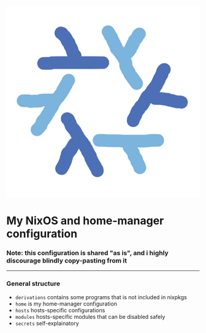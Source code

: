 ![logo.png](logo.png)
# My NixOS and home-manager configuration
### Note: this configuration is shared "as is", and i highly discourage blindly copy-pasting from it

---

### General structure
- `derivations` contains some programs that is not included in nixpkgs
- `home` is my home-manager configuration
- `hosts` hosts-specific configurations
- `modules` hosts-specific modules that can be disabled safely
- `secrets` self-explainatory